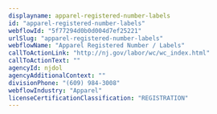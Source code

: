 ```yaml
---
displayname: apparel-registered-number-labels
id: "apparel-registered-number-labels"
webflowId: "5f77294d0b0d004d7ef25221"
urlSlug: "apparel-registered-number-labels"
webflowName: "Apparel Registered Number / Labels"
callToActionLink: "http://nj.gov/labor/wc/wc_index.html"
callToActionText: ""
agencyId: njdol
agencyAdditionalContext: ""
divisionPhone: "(609) 984-3008"
webflowIndustry: "Apparel"
licenseCertificationClassification: "REGISTRATION"
---
```

